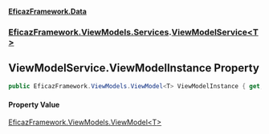 #### [EficazFramework.Data](EficazFrameworkData.md 'EficazFramework Data')
### [EficazFramework.ViewModels.Services](EficazFrameworkData.md#EficazFramework.ViewModels.Services 'EficazFramework.ViewModels.Services').[ViewModelService&lt;T&gt;](EficazFramework.ViewModels.Services/ViewModelService_T_.md 'EficazFramework.ViewModels.Services.ViewModelService<T>')

## ViewModelService<T>.ViewModelInstance Property

```csharp
public EficazFramework.ViewModels.ViewModel<T> ViewModelInstance { get; set; }
```

#### Property Value
[EficazFramework.ViewModels.ViewModel&lt;](EficazFramework.ViewModels/ViewModel_T_.md 'EficazFramework.ViewModels.ViewModel<T>')[T](EficazFramework.ViewModels.Services/ViewModelService_T_.md#EficazFramework.ViewModels.Services.ViewModelService_T_.T 'EficazFramework.ViewModels.Services.ViewModelService<T>.T')[&gt;](EficazFramework.ViewModels/ViewModel_T_.md 'EficazFramework.ViewModels.ViewModel<T>')
